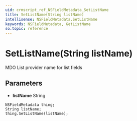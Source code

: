 ```yaml
---
uid: crmscript_ref_NSFieldMetadata_SetListName
title: SetListName(String listName)
intellisense: NSFieldMetadata.SetListName
keywords: NSFieldMetadata, GetListName
so.topic: reference
---
```


# SetListName(String listName)

MDO List provider name for list fields

## Parameters

* **listName** String

```crmscript
NSFieldMetadata thing;
String listName;
thing.SetListName(listName);
```

